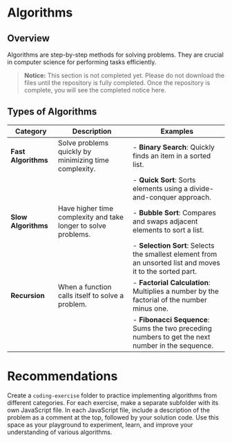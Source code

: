 # Algorithms

## Overview

Algorithms are step-by-step methods for solving problems. They are crucial in computer science for performing tasks efficiently.

> **Notice:** This section is not completed yet. Please do not download the files until the repository is fully completed. Once the repository is complete, you will see the completed notice here.

## Types of Algorithms

| **Category**        | **Description**                                                | **Examples**                                                                                              |
| ------------------- | -------------------------------------------------------------- | --------------------------------------------------------------------------------------------------------- |
| **Fast Algorithms** | Solve problems quickly by minimizing time complexity.          | - **Binary Search**: Quickly finds an item in a sorted list.                                              |
|                     |                                                                | - **Quick Sort**: Sorts elements using a divide-and-conquer approach.                                     |
| **Slow Algorithms** | Have higher time complexity and take longer to solve problems. | - **Bubble Sort**: Compares and swaps adjacent elements to sort a list.                                   |
|                     |                                                                | - **Selection Sort**: Selects the smallest element from an unsorted list and moves it to the sorted part. |
| **Recursion**       | When a function calls itself to solve a problem.               | - **Factorial Calculation**: Multiplies a number by the factorial of the number minus one.                |
|                     |                                                                | - **Fibonacci Sequence**: Sums the two preceding numbers to get the next number in the sequence.          |

# Recommendations

Create a `coding-exercise` folder to practice implementing algorithms from different categories. For each exercise, make a separate subfolder with its own JavaScript file. In each JavaScript file, include a description of the problem as a comment at the top, followed by your solution code. Use this space as your playground to experiment, learn, and improve your understanding of various algorithms.
